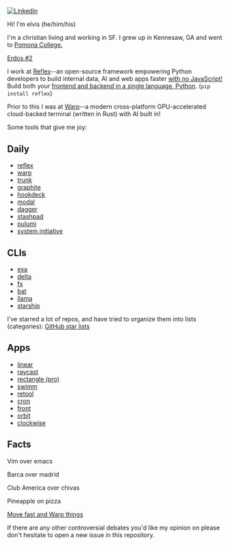 ## <em></em>

[![Linkedin](https://img.shields.io/badge/-Linkedin-blue?style=flat-square&logo=Linkedin&logoColor=white&link=https://www.linkedin.com/in/elviskahoro/)](https://www.linkedin.com/in/elviskahoro/) 

Hi! I'm elvis (he/him/his)

I'm a christian living and working in SF. I grew up in Kennesaw, GA and went to [Pomona College.](https://www.pomona.edu/dos-search/search-committee)

[Erdos #2](https://pages.pomona.edu/~sg064747/PAPERS/PRBTP.pdf)

I work at [Reflex](https://reflex.dev)--an open-source framework empowering Python developers to build internal data, AI and web apps faster [with no JavaScript!](https://reflex.dev/docs/getting-started/introduction/) Build both your [frontend and backend in a single language, Python](https://reflex.dev/docs/getting-started/how-reflex-works/). (`pip install reflex`)

Prior to this I was at [Warp](https://warp.dev)--a modern cross-platform GPU-accelerated cloud-backed terminal (written in Rust) with AI built in!

Some tools that give me joy:

## Daily
- [reflex](https://reflex.dev)
- [warp](https://warp.dev)
- [trunk](https://trunk.io/)
- [graphite](https://graphite.dev/)
- [hookdeck](https://hookdeck.com/)
- [modal](https://modal.com/)
- [dagger](https://dagger.io/)
- [stashpad](https://www.stashpad.com/)
- [pulumi](https://www.pulumi.com/)
- [system initiative](https://www.systeminit.com/)


## CLIs
- [exa](https://github.com/ogham/exa)
- [delta](https://github.com/dandavison/delta)
- [fx](https://github.com/antonmedv/fx)
- [bat](https://github.com/sharkdp/bat)
- [llama](https://github.com/antonmedv/llama)
- [starship](https://github.com/starship/starship)

I've starred a lot of repos, and have tried to organize them into lists (categories):
[GitHub star lists](https://github.com/elviskahoro?tab=stars)

## Apps
- [linear](https://linear.app/)
- [raycast](https://www.raycast.com/)
- [rectangle (pro)](https://rectangleapp.com/pro)
- [swimm](https://swimm.io)
- [retool](https://retool.com/)
- [cron](https://cron.com/)
- [front](https://front.com/)
- [orbit](https://orbit.love/)
- [clockwise](https://www.getclockwise.com/)

## Facts

Vim over emacs

Barca over madrid

Club America over chivas

Pineapple on pizza

[Move fast and Warp things](https://www.linkedin.com/in/elviskahoro)

If there are any other controversial debates you'd like my opinion on please don't hesitate to open a new issue in this repository.
